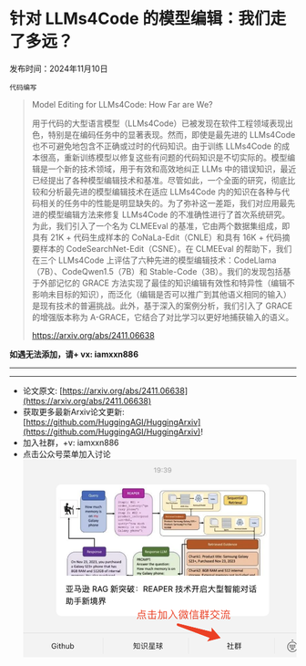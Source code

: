 # 针对 LLMs4Code 的模型编辑：我们走了多远？
发布时间：2024年11月10日

`代码编写`
> Model Editing for LLMs4Code: How Far are We?
>
> 用于代码的大型语言模型（LLMs4Code）已被发现在软件工程领域表现出色，特别是在编码任务中的显著表现。然而，即使是最先进的 LLMs4Code 也不可避免地包含不正确或过时的代码知识。由于训练 LLMs4Code 的成本很高，重新训练模型以修复这些有问题的代码知识是不切实际的。模型编辑是一个新的技术领域，用于有效和高效地纠正 LLMs 中的错误知识，最近已经提出了各种模型编辑技术和基准。尽管如此，一个全面的研究，彻底比较和分析最先进的模型编辑技术在适应 LLMs4Code 内的知识在各种与代码相关的任务中的性能是明显缺失的。为了弥补这一差距，我们对应用最先进的模型编辑方法来修复 LLMs4Code 的不准确性进行了首次系统研究。为此，我们引入了一个名为 CLMEEval 的基准，它由两个数据集组成，即具有 21K + 代码生成样本的 CoNaLa-Edit（CNLE）和具有 16K + 代码摘要样本的 CodeSearchNet-Edit（CSNE）。在 CLMEEval 的帮助下，我们在三个 LLMs4Code 上评估了六种先进的模型编辑技术：CodeLlama（7B）、CodeQwen1.5（7B）和 Stable-Code（3B）。我们的发现包括基于外部记忆的 GRACE 方法实现了最佳的知识编辑有效性和特异性（编辑不影响未目标的知识），而泛化（编辑是否可以推广到其他语义相同的输入）是现有技术的普遍挑战。此外，基于深入的案例分析，我们引入了 GRACE 的增强版本称为 A-GRACE，它结合了对比学习以更好地捕获输入的语义。
>
> https://arxiv.org/abs/2411.06638

**如遇无法添加，请+ vx: iamxxn886**
<hr />


<hr />

- 论文原文: [https://arxiv.org/abs/2411.06638](https://arxiv.org/abs/2411.06638)
- 获取更多最新Arxiv论文更新: [https://github.com/HuggingAGI/HuggingArxiv](https://github.com/HuggingAGI/HuggingArxiv)!
- 加入社群，+v: iamxxn886
- 点击公众号菜单加入讨论
![](https://raw.githubusercontent.com/HuggingAGI/wx_assets/main/2024/07/31/1722434818326-94339e92-22f1-4472-9d27-fed232f70b5d.jpeg)
